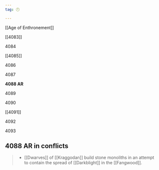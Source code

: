 ```yaml
---
tag: 🕛

---
```

[[Age of Enthronement]]


[[4083]]

4084

[[4085]]

4086

4087

**4088 AR**

4089

4090

[[4091]]

4092

4093



## 4088 AR in conflicts

>  - [[Dwarves]] of [[Kraggodan]] build stone monoliths in an attempt to contain the spread of [[Darkblight]] in the [[Fangwood]].






